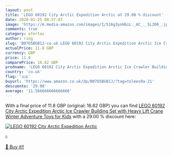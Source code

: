 ```yaml
---
layout: post
title: 'LEGO 60192 City Arctic Expedition Arctic at 29.00 % discount'
date: 2020-01-25 08:57:07
image: 'https://m.media-amazon.com/images/I/516g3ynHbiL._AC_._SL200_.jpg'
comments: true
category: ofertas
author: ring
slug: 'B0765BGB1J-co.uk LEGO 60192 City Arctic Expedition Arctic Ice Crawler Building Set with Heavy Lift Crane  Winter Adventure Toys for Kids'
actualPrice: 11.8 GBP
currency: GBP
price: 11.8
comparePrice: 16.62 GBP
prodname: 'LEGO 60192 City Arctic Expedition Arctic Ice Crawler Building Set with Heavy Lift Crane  Winter Adventure Toys for Kids'
country: 'co.uk'
flag: '🇬🇧'
buyurl: 'https://www.amazon.co.uk/dp/B0765BGB1J/?tag=tolees0a-21'
descuento: '29.00'
average: '11.566666666666666'
---
```


With a final price of 11.8 GBP (original: 16.62 GBP) you can find [LEGO 60192 City Arctic Expedition Arctic Ice Crawler Building Set with Heavy Lift Crane  Winter Adventure Toys for Kids](https://www.amazon.co.uk/dp/B0765BGB1J/?tag=tolees0a-21) with a  29.00 % discount here:

[![LEGO 60192 City Arctic Expedition Arctic](https://m.media-amazon.com/images/I/516g3ynHbiL._AC_._SL200_.jpg)](https://www.amazon.co.uk/dp/B0765BGB1J/?tag=tolees0a-21)

ℹ️:


[🛒 Buy it!!](https://www.amazon.co.uk/dp/B0765BGB1J/?tag=tolees0a-21)
